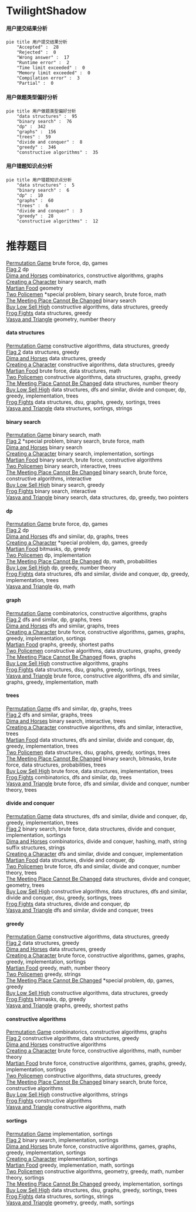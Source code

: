 # TwilightShadow
<!-- tabs:start -->
#### **用户提交结果分析**

```mermaid
pie title 用户提交结果分析
    "Accepted" :  28
    "Rejected" :  0
    "Wrong answer" :  17
    "Runtime error" :  2
    "Time limit exceeded" :  0
    "Memory limit exceeded" :  0
    "Compilation error" :  3
    "Partial" :  0
```
#### **用户做题类型偏好分析**

```mermaid
pie title 用户做题类型偏好分析
    "data structures" :  95
    "binary search" :  76
    "dp" :  342
    "graphs" :  156
    "trees" :  59
    "divide and conquer" :  8
    "greedy" :  346
    "constructive algorithms" :  35
```
#### **用户错题知识点分析**

```mermaid
pie title 用户错题知识点分析
    "data structures" :  5
    "binary search" :  6
    "dp" :  10
    "graphs" :  60
    "trees" :  6
    "divide and conquer" :  3
    "greedy" :  28
    "constructive algorithms" :  12
```
<!-- tabs:end -->
# 推荐题目
[Permutation Game](http://codeforces.com/problemset/problem/1033/C)		brute force,
                        dp,
                        games		  
[Flag 2](http://codeforces.com/problemset/problem/18/E)		dp		  
[Dima and Horses](http://codeforces.com/problemset/problem/272/E)		combinatorics,
                        constructive algorithms,
                        graphs		  
[Creating a Character](http://codeforces.com/problemset/problem/1217/A)		binary search,
                        math		  
[Martian Food](http://codeforces.com/problemset/problem/77/E)		geometry		  
[Two Policemen](http://codeforces.com/problemset/problem/1488/C)		*special problem,
                        binary search,
                        brute force,
                        math		  
[The Meeting Place Cannot Be Changed](http://codeforces.com/problemset/problem/780/B)		binary search		  
[Buy Low Sell High](https://codeforces.com/contest/866/problem/D)		constructive algorithms,
                        data structures,
                        greedy		  
[Frog Fights](http://codeforces.com/problemset/problem/625/E)		data structures,
                        greedy		  
[Vasya and Triangle](http://codeforces.com/problemset/problem/1030/D)		geometry,
                        number theory		  
<!-- tabs:start -->
#### **data structures**
[Permutation Game](https://codeforces.com/contest/866/problem/D)		constructive algorithms,
                        data structures,
                        greedy		  
[Flag 2](http://codeforces.com/problemset/problem/625/E)		data structures,
                        greedy		  
[Dima and Horses](http://codeforces.com/problemset/problem/1141/F2)		data structures,
                        greedy		  
[Creating a Character](http://codeforces.com/problemset/problem/1375/C)		constructive algorithms,
                        data structures,
                        greedy		  
[Martian Food](http://codeforces.com/problemset/problem/475/D)		brute force,
                        data structures,
                        math		  
[Two Policemen](http://codeforces.com/problemset/problem/1041/E)		constructive algorithms,
                        data structures,
                        graphs,
                        greedy		  
[The Meeting Place Cannot Be Changed](http://codeforces.com/problemset/problem/914/D)		data structures,
                        number theory		  
[Buy Low Sell High](http://codeforces.com/problemset/problem/1175/E)		data structures,
                        dfs and similar,
                        divide and conquer,
                        dp,
                        greedy,
                        implementation,
                        trees		  
[Frog Fights](http://codeforces.com/problemset/problem/1408/E)		data structures,
                        dsu,
                        graphs,
                        greedy,
                        sortings,
                        trees		  
[Vasya and Triangle](http://codeforces.com/problemset/problem/558/E)		data structures,
                        sortings,
                        strings		  
#### **binary search**
[Permutation Game](http://codeforces.com/problemset/problem/1217/A)		binary search,
                        math		  
[Flag 2](http://codeforces.com/problemset/problem/1488/C)		*special problem,
                        binary search,
                        brute force,
                        math		  
[Dima and Horses](http://codeforces.com/problemset/problem/780/B)		binary search		  
[Creating a Character](https://codeforces.com/contest/967/problem/D)		binary search,
                        implementation,
                        sortings		  
[Martian Food](http://codeforces.com/problemset/problem/938/C)		binary search,
                        brute force,
                        constructive algorithms		  
[Two Policemen](http://codeforces.com/problemset/problem/1129/E)		binary search,
                        interactive,
                        trees		  
[The Meeting Place Cannot Be Changed](http://codeforces.com/problemset/problem/1470/C)		binary search,
                        brute force,
                        constructive algorithms,
                        interactive		  
[Buy Low Sell High](http://codeforces.com/problemset/problem/1168/A)		binary search,
                        greedy		  
[Frog Fights](https://codeforces.com/contest/1020/problem/D)		binary search,
                        interactive		  
[Vasya and Triangle](http://codeforces.com/problemset/problem/1492/C)		binary search,
                        data structures,
                        dp,
                        greedy,
                        two pointers		  
#### **dp**
[Permutation Game](http://codeforces.com/problemset/problem/1033/C)		brute force,
                        dp,
                        games		  
[Flag 2](http://codeforces.com/problemset/problem/18/E)		dp		  
[Dima and Horses](https://codeforces.com/contest/701/problem/E)		dfs and similar,
                        dp,
                        graphs,
                        trees		  
[Creating a Character](http://codeforces.com/problemset/problem/1431/G)		*special problem,
                        dp,
                        games,
                        greedy		  
[Martian Food](http://codeforces.com/problemset/problem/981/D)		bitmasks,
                        dp,
                        greedy		  
[Two Policemen](http://codeforces.com/problemset/problem/1109/A)		dp,
                        implementation		  
[The Meeting Place Cannot Be Changed](http://codeforces.com/problemset/problem/908/D)		dp,
                        math,
                        probabilities		  
[Buy Low Sell High](http://codeforces.com/problemset/problem/1005/D)		dp,
                        greedy,
                        number theory		  
[Frog Fights](http://codeforces.com/problemset/problem/1175/E)		data structures,
                        dfs and similar,
                        divide and conquer,
                        dp,
                        greedy,
                        implementation,
                        trees		  
[Vasya and Triangle](http://codeforces.com/problemset/problem/837/D)		dp,
                        math		  
#### **graph**
[Permutation Game](http://codeforces.com/problemset/problem/272/E)		combinatorics,
                        constructive algorithms,
                        graphs		  
[Flag 2](https://codeforces.com/contest/701/problem/E)		dfs and similar,
                        dp,
                        graphs,
                        trees		  
[Dima and Horses](http://codeforces.com/problemset/problem/575/B)		dfs and similar,
                        graphs,
                        trees		  
[Creating a Character](http://codeforces.com/problemset/problem/1333/D)		brute force,
                        constructive algorithms,
                        games,
                        graphs,
                        greedy,
                        implementation,
                        sortings		  
[Martian Food](http://codeforces.com/problemset/problem/1283/D)		graphs,
                        greedy,
                        shortest paths		  
[Two Policemen](http://codeforces.com/problemset/problem/1041/E)		constructive algorithms,
                        data structures,
                        graphs,
                        greedy		  
[The Meeting Place Cannot Be Changed](http://codeforces.com/problemset/problem/976/F)		flows,
                        graphs		  
[Buy Low Sell High](http://codeforces.com/problemset/problem/1495/C)		constructive algorithms,
                        graphs		  
[Frog Fights](http://codeforces.com/problemset/problem/1408/E)		data structures,
                        dsu,
                        graphs,
                        greedy,
                        sortings,
                        trees		  
[Vasya and Triangle](http://codeforces.com/problemset/problem/1487/C)		brute force,
                        constructive algorithms,
                        dfs and similar,
                        graphs,
                        greedy,
                        implementation,
                        math		  
#### **trees**
[Permutation Game](https://codeforces.com/contest/701/problem/E)		dfs and similar,
                        dp,
                        graphs,
                        trees		  
[Flag 2](http://codeforces.com/problemset/problem/575/B)		dfs and similar,
                        graphs,
                        trees		  
[Dima and Horses](http://codeforces.com/problemset/problem/1129/E)		binary search,
                        interactive,
                        trees		  
[Creating a Character](http://codeforces.com/problemset/problem/1305/D)		constructive algorithms,
                        dfs and similar,
                        interactive,
                        trees		  
[Martian Food](http://codeforces.com/problemset/problem/1175/E)		data structures,
                        dfs and similar,
                        divide and conquer,
                        dp,
                        greedy,
                        implementation,
                        trees		  
[Two Policemen](http://codeforces.com/problemset/problem/1408/E)		data structures,
                        dsu,
                        graphs,
                        greedy,
                        sortings,
                        trees		  
[The Meeting Place Cannot Be Changed](http://codeforces.com/problemset/problem/1479/D)		binary search,
                        bitmasks,
                        brute force,
                        data structures,
                        probabilities,
                        trees		  
[Buy Low Sell High](http://codeforces.com/problemset/problem/1511/C)		brute force,
                        data structures,
                        implementation,
                        trees		  
[Frog Fights](http://codeforces.com/problemset/problem/1499/F)		combinatorics,
                        dfs and similar,
                        dp,
                        trees		  
[Vasya and Triangle](http://codeforces.com/problemset/problem/1491/E)		brute force,
                        dfs and similar,
                        divide and conquer,
                        number theory,
                        trees		  
#### **divide and conquer**
[Permutation Game](http://codeforces.com/problemset/problem/1175/E)		data structures,
                        dfs and similar,
                        divide and conquer,
                        dp,
                        greedy,
                        implementation,
                        trees		  
[Flag 2](http://codeforces.com/problemset/problem/1461/D)		binary search,
                        brute force,
                        data structures,
                        divide and conquer,
                        implementation,
                        sortings		  
[Dima and Horses](http://codeforces.com/problemset/problem/1466/G)		combinatorics,
                        divide and conquer,
                        hashing,
                        math,
                        string suffix structures,
                        strings		  
[Creating a Character](http://codeforces.com/problemset/problem/1490/D)		dfs and similar,
                        divide and conquer,
                        implementation		  
[Martian Food](https://codeforces.com/contest/1483/problem/C)		data structures,
                        divide and conquer,
                        dp		  
[Two Policemen](http://codeforces.com/problemset/problem/1491/E)		brute force,
                        dfs and similar,
                        divide and conquer,
                        number theory,
                        trees		  
[The Meeting Place Cannot Be Changed](http://codeforces.com/problemset/problem/1303/G)		data structures,
                        divide and conquer,
                        geometry,
                        trees		  
[Buy Low Sell High](http://codeforces.com/problemset/problem/1494/D)		constructive algorithms,
                        data structures,
                        dfs and similar,
                        divide and conquer,
                        dsu,
                        greedy,
                        sortings,
                        trees		  
[Frog Fights](http://codeforces.com/problemset/problem/1482/E)		data structures,
                        divide and conquer,
                        dp		  
[Vasya and Triangle](http://codeforces.com/problemset/problem/566/C)		dfs and similar,
                        divide and conquer,
                        trees		  
#### **greedy**
[Permutation Game](https://codeforces.com/contest/866/problem/D)		constructive algorithms,
                        data structures,
                        greedy		  
[Flag 2](http://codeforces.com/problemset/problem/625/E)		data structures,
                        greedy		  
[Dima and Horses](http://codeforces.com/problemset/problem/1141/F2)		data structures,
                        greedy		  
[Creating a Character](http://codeforces.com/problemset/problem/1333/D)		brute force,
                        constructive algorithms,
                        games,
                        graphs,
                        greedy,
                        implementation,
                        sortings		  
[Martian Food](http://codeforces.com/problemset/problem/337/B)		greedy,
                        math,
                        number theory		  
[Two Policemen](http://codeforces.com/problemset/problem/628/C)		greedy,
                        strings		  
[The Meeting Place Cannot Be Changed](http://codeforces.com/problemset/problem/1431/G)		*special problem,
                        dp,
                        games,
                        greedy		  
[Buy Low Sell High](http://codeforces.com/problemset/problem/1375/C)		constructive algorithms,
                        data structures,
                        greedy		  
[Frog Fights](http://codeforces.com/problemset/problem/981/D)		bitmasks,
                        dp,
                        greedy		  
[Vasya and Triangle](http://codeforces.com/problemset/problem/1283/D)		graphs,
                        greedy,
                        shortest paths		  
#### **constructive algorithms**
[Permutation Game](http://codeforces.com/problemset/problem/272/E)		combinatorics,
                        constructive algorithms,
                        graphs		  
[Flag 2](https://codeforces.com/contest/866/problem/D)		constructive algorithms,
                        data structures,
                        greedy		  
[Dima and Horses](http://codeforces.com/problemset/problem/1129/B)		constructive algorithms		  
[Creating a Character](http://codeforces.com/problemset/problem/633/B)		brute force,
                        constructive algorithms,
                        math,
                        number theory		  
[Martian Food](http://codeforces.com/problemset/problem/1333/D)		brute force,
                        constructive algorithms,
                        games,
                        graphs,
                        greedy,
                        implementation,
                        sortings		  
[Two Policemen](http://codeforces.com/problemset/problem/1375/C)		constructive algorithms,
                        data structures,
                        greedy		  
[The Meeting Place Cannot Be Changed](http://codeforces.com/problemset/problem/938/C)		binary search,
                        brute force,
                        constructive algorithms		  
[Buy Low Sell High](http://codeforces.com/problemset/problem/1400/A)		constructive algorithms,
                        strings		  
[Frog Fights](http://codeforces.com/problemset/problem/398/C)		constructive algorithms		  
[Vasya and Triangle](https://codeforces.com/contest/716/problem/C)		constructive algorithms,
                        math		  
#### **sortings**
[Permutation Game](http://codeforces.com/problemset/problem/12/B)		implementation,
                        sortings		  
[Flag 2](https://codeforces.com/contest/967/problem/D)		binary search,
                        implementation,
                        sortings		  
[Dima and Horses](http://codeforces.com/problemset/problem/1333/D)		brute force,
                        constructive algorithms,
                        games,
                        graphs,
                        greedy,
                        implementation,
                        sortings		  
[Creating a Character](http://codeforces.com/problemset/problem/378/B)		implementation,
                        sortings		  
[Martian Food](https://codeforces.com/contest/1362/problem/E)		greedy,
                        implementation,
                        math,
                        sortings		  
[Two Policemen](http://codeforces.com/problemset/problem/766/B)		constructive algorithms,
                        geometry,
                        greedy,
                        math,
                        number theory,
                        sortings		  
[The Meeting Place Cannot Be Changed](http://codeforces.com/problemset/problem/976/C)		greedy,
                        implementation,
                        sortings		  
[Buy Low Sell High](http://codeforces.com/problemset/problem/1408/E)		data structures,
                        dsu,
                        graphs,
                        greedy,
                        sortings,
                        trees		  
[Frog Fights](http://codeforces.com/problemset/problem/558/E)		data structures,
                        sortings,
                        strings		  
[Vasya and Triangle](https://codeforces.com/contest/1496/problem/C)		geometry,
                        greedy,
                        math,
                        sortings		  
<!-- tabs:end -->
